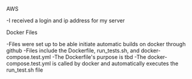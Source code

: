AWS

-I received a login and ip address for my server

Docker Files

-Files were set up to be able initiate automatic builds on docker through github
-Files include the Dockerfile, run_tests.sh, and docker-compose.test.yml
	-The Dockerfile's purpose is tbd
	-The docker-compose.test.yml is called by docker and automatically 
	 executes the run_test.sh file




